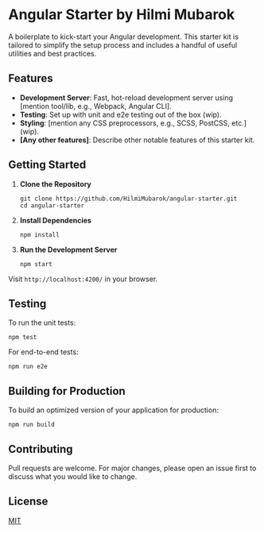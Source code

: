 # Angular Starter by Hilmi Mubarok

A boilerplate to kick-start your Angular development. This starter kit is tailored to simplify the setup process and includes a handful of useful utilities and best practices.

## Features

- **Development Server**: Fast, hot-reload development server using [mention tool/lib, e.g., Webpack, Angular CLI].
- **Testing**: Set up with unit and e2e testing out of the box (wip).
- **Styling**: [mention any CSS preprocessors, e.g., SCSS, PostCSS, etc.] (wip).
- **[Any other features]**: Describe other notable features of this starter kit.

## Getting Started

1. **Clone the Repository**

   ```
   git clone https://github.com/HilmiMubarok/angular-starter.git
   cd angular-starter
   ```

2. **Install Dependencies**

   ```
   npm install
   ```

3. **Run the Development Server**

   ```
   npm start
   ```

Visit `http://localhost:4200/` in your browser.

## Testing

To run the unit tests:

```
npm test
```

For end-to-end tests:

```
npm run e2e
```

## Building for Production

To build an optimized version of your application for production:

```
npm run build
```

## Contributing

Pull requests are welcome. For major changes, please open an issue first to discuss what you would like to change.

## License

[MIT](LICENSE)
